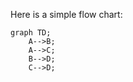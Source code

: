 <script type="module">
  import mermaid from 'https://cdn.jsdelivr.net/npm/mermaid@10/dist/mermaid.esm.min.mjs';
  mermaid.initialize({ startOnLoad: false });
  await mermaid.run({
    querySelector: 'pre > code.language-mermaid', // GitHub Flavored Markdownに合わせる
  });
</script>

Here is a simple flow chart:

```mermaid
graph TD;
    A-->B;
    A-->C;
    B-->D;
    C-->D;
```
